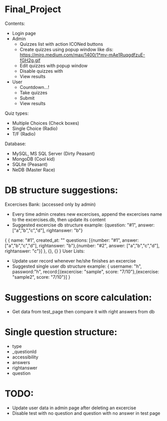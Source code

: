 # Final_Project
 Contents:
  - Login page
  - Admin
    - Quizzes list with action ICONed buttons
    - Create quizzes using popup window like dis: https://miro.medium.com/max/1400/1*mv-mAe1RuqgdfzuE-fGH2g.gif
    - Edit quizzes with popup window
    - Disable quizzes with
    - View results
  - User
    - Countdown...!
    - Take quizzes
    - Submit
    - View results

Quiz types:
  - Multiple Choices (Check boxes)
  - Single Choice (Radio)
  - T/F (Radio)

Database:
  - MySQL, MS SQL Server (Dirty Peasant)
  - MongoDB (Cool kid)
  - SQLite (Peasant)
  - NeDB (Master Race)

# DB structure suggestions:
Excercises Bank: (accessed only by admin)
  - Every time admin creates new excercises, append the excercises name to the excercises.db, then update its content
  - Suggested excercise db structure example: {question: "#1", answer: ["a","b","c","d"], rightanswer: "b"}

  {
    {
      name: "#1",
      created_at: ""
      questions: [{number: "#1", answer: ["a","b","c","d"], rightanswer: "b"},{number: "#2", answer: ["a","b","c","d"], rightanswer: "c"}]
    },
    {},
    {}
  }
User Lists:
  - Update user record whenever he/she finishes an excercise
  - Suggested single user db structure example: 
  {
    username: "h",
    password:"h", 
    record:[{excercise: "sample", score: "7/10"},{excercise: "sample2", score: "7/10"}]
  }

# Suggestions on score calculation:
- Get data from test_page then compare it with right answers from db
# Single question structure:
- type
- _questionId
- accessibility
- answers
- rightanswer
- question
# TODO:
- Update user data in admin page after deleting an excercise
- Disable test with no question and question with no answer in test page